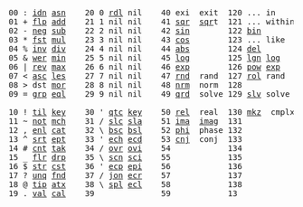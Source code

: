 <pre>
00 : <a href="../../blob/master/k.go#L634">idn</a> <a href="../../blob/master/k.go#L3058">asn</a>    20 0 <a href="../../blob/master/k.go#L2797">rdl</a> nil    40 exi  exit  120 ... in    
01 + <a href="../../blob/master/k.go#L635">flp</a> <a href="../../blob/master/k.go#L1647">add</a>    21 1 nil nil    41 <a href="../../blob/master/k.go#L1504">sqr</a>  <a href="../../blob/master/k.go#L1504">sqr</a>t  121 ... within
02 - <a href="../../blob/master/k.go#L714">neg</a> <a href="../../blob/master/k.go#L1648">sub</a>    22 2 nil nil    42 <a href="../../blob/master/k.go#L1507">sin</a>        122 <a href="../../blob/master/k.go#L2960">bin</a>       
03 * <a href="../../blob/master/k.go#L717">fst</a> <a href="../../blob/master/k.go#L1649">mul</a>    23 3 nil nil    43 <a href="../../blob/master/k.go#L1510">cos</a>        123 ... like  
04 % <a href="../../blob/master/k.go#L758">inv</a> <a href="../../blob/master/k.go#L1650">div</a>    24 4 nil nil    44 <a href="../../blob/master/k.go#L1513">abs</a>        124 <a href="../../blob/master/k.go#L3303">del</a>       
05 & <a href="../../blob/master/k.go#L761">wer</a> <a href="../../blob/master/k.go#L1651">min</a>    25 5 nil nil    45 <a href="../../blob/master/k.go#L1521">log</a>        125 <a href="../../blob/master/k.go#L1656">lgn</a> <a href="../../blob/master/k.go#L1521">log</a>  
06 | <a href="../../blob/master/k.go#L785">rev</a> <a href="../../blob/master/k.go#L1652">max</a>    26 6 nil nil    46 <a href="../../blob/master/k.go#L1524">exp</a>        126 <a href="../../blob/master/k.go#L1659">pow</a> <a href="../../blob/master/k.go#L1524">exp</a>      
07 < <a href="../../blob/master/k.go#L816">asc</a> <a href="../../blob/master/k.go#L1653">les</a>    27 7 nil nil    47 <a href="../../blob/master/k.go#L3384">rnd</a>  rand  127 <a href="../../blob/master/k.go#L3336">rol</a> rand          
08 > dst <a href="../../blob/master/k.go#L1654">mor</a>    28 8 nil nil    48 <a href="../../blob/master/k.go#L3469">nrm</a>  norm  128           
09 = <a href="../../blob/master/k.go#L832">grp</a> <a href="../../blob/master/k.go#L1655">eql</a>    29 9 nil nil    49 <a href="../../blob/master/k.go#L3492">qrd</a>  solve 129 <a href="../../blob/master/k.go#L3565">slv</a> solve

10 ! <a href="../../blob/master/k.go#L865">til</a> <a href="../../blob/master/k.go#L1699">key</a>    30 ' <a href="../../blob/master/k.go#L2379">qtc</a> <a href="../../blob/master/k.go#L1699">key</a>    50 <a href="../../blob/master/k.go#L1527">rel</a>  real  130 <a href="../../blob/master/k.go#L3567">mkz</a>  cmplx
11 ~ <a href="../../blob/master/k.go#L905">not</a> <a href="../../blob/master/k.go#L1733">mch</a>    31 / <a href="../../blob/master/k.go#L2380">slc</a> <a href="../../blob/master/k.go#L2377">sla</a>    51 <a href="../../blob/master/k.go#L1528">ima</a>  <a href="../../blob/master/k.go#L1528">ima</a>g  131
12 , <a href="../../blob/master/k.go#L931">enl</a> <a href="../../blob/master/k.go#L1778">cat</a>    32 \ <a href="../../blob/master/k.go#L2381">bsc</a> <a href="../../blob/master/k.go#L2378">bsl</a>    52 <a href="../../blob/master/k.go#L1529">phi</a>  phase 132
13 ^ <a href="../../blob/master/k.go#L949">srt</a> <a href="../../blob/master/k.go#L1860">ept</a>    33 ' <a href="../../blob/master/k.go#L2388">ech</a> <a href="../../blob/master/k.go#L2414">ecd</a>    53 <a href="../../blob/master/k.go#L1557">cnj</a>  conj  133
14 # <a href="../../blob/master/k.go#L950">cnt</a> <a href="../../blob/master/k.go#L1886">tak</a>    34 / <a href="../../blob/master/k.go#L2511">ovr</a> <a href="../../blob/master/k.go#L2647">ovi</a>    54            134
15 _ <a href="../../blob/master/k.go#L958">flr</a> <a href="../../blob/master/k.go#L1953">drp</a>    35 \ <a href="../../blob/master/k.go#L2570">scn</a> <a href="../../blob/master/k.go#L2680">sci</a>    55            135
16 $ <a href="../../blob/master/k.go#L967">str</a> <a href="../../blob/master/k.go#L2057">cst</a>    36 ' <a href="../../blob/master/k.go#L2434">ecp</a> <a href="../../blob/master/k.go#L2463">epi</a>    56            136
17 ? <a href="../../blob/master/k.go#L1038">unq</a> <a href="../../blob/master/k.go#L2095">fnd</a>    37 / <a href="../../blob/master/k.go#L2909">jon</a> <a href="../../blob/master/k.go#L2483">ecr</a>    57            137
18 @ <a href="../../blob/master/k.go#L1070">tip</a> <a href="../../blob/master/k.go#L2118">atx</a>    38 \ <a href="../../blob/master/k.go#L2876">spl</a> <a href="../../blob/master/k.go#L2497">ecl</a>    58            138
19 . <a href="../../blob/master/k.go#L1080">val</a> <a href="../../blob/master/k.go#L2231">cal</a>    39              59            13
</pre>
